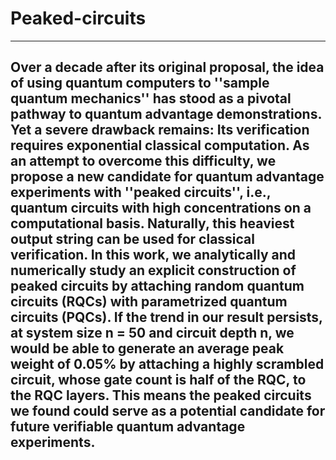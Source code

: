 # Peaked-circuits

---
Over a decade after its original proposal, the idea of using quantum computers to ''sample quantum mechanics'' has stood as a pivotal pathway to quantum advantage demonstrations. Yet a severe drawback
    remains: Its verification requires exponential classical computation. As an attempt to overcome this difficulty, we propose a new candidate for quantum advantage experiments with ''peaked circuits'', i.e., 
    quantum circuits with high concentrations on a computational basis. Naturally, this heaviest output string can be used for classical verification. 
    In this work, we analytically and numerically study an explicit construction of peaked circuits by attaching random quantum circuits (RQCs) with parametrized quantum circuits (PQCs). If the trend in our 
    result persists, at system size n = 50 and circuit depth n, we would be able to generate an average peak weight of 0.05% by attaching a highly scrambled circuit, whose gate count is half of the RQC, to the 
    RQC layers. This means the peaked circuits we found could serve as a potential candidate for future verifiable quantum advantage experiments.
---
